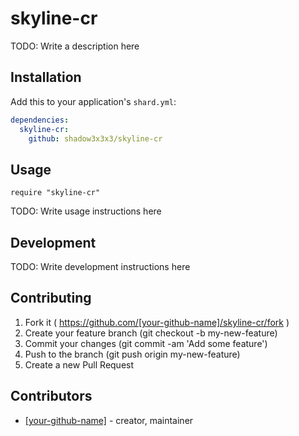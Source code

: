 # skyline-cr

TODO: Write a description here

## Installation

Add this to your application's `shard.yml`:

```yaml
dependencies:
  skyline-cr:
    github: shadow3x3x3/skyline-cr
```

## Usage

```crystal
require "skyline-cr"
```

TODO: Write usage instructions here

## Development

TODO: Write development instructions here

## Contributing

1. Fork it ( https://github.com/[your-github-name]/skyline-cr/fork )
2. Create your feature branch (git checkout -b my-new-feature)
3. Commit your changes (git commit -am 'Add some feature')
4. Push to the branch (git push origin my-new-feature)
5. Create a new Pull Request

## Contributors

- [[your-github-name]](https://github.com/[your-github-name])  - creator, maintainer
